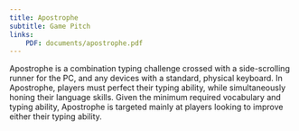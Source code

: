 ```yaml
---
title: Apostrophe
subtitle: Game Pitch
links:
    PDF: documents/apostrophe.pdf
---
```

Apostrophe is a combination typing challenge crossed with a side-scrolling runner for the PC, and any devices with a standard, physical keyboard. In Apostrophe, players must perfect their typing ability, while simultaneously honing their language skills.  Given the minimum required vocabulary and typing ability, Apostrophe is targeted mainly at players looking to improve either their typing ability.

